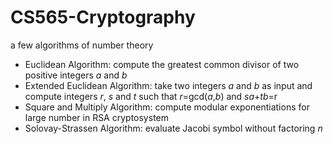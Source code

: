 # CS565-Cryptography
a few algorithms of number theory

* Euclidean Algorithm: compute the greatest common divisor of two positive integers *a* and *b*
* Extended Euclidean Algorithm: take two integers *a* and *b* as input and compute integers *r*, *s* and *t* such that *r*=gcd(*a*,*b*) and *sa*+*tb*=r
* Square and Multiply Algorithm: compute modular exponentiations for large number in RSA cryptosystem
* Solovay-Strassen Algorithm: evaluate Jacobi symbol without factoring *n*
